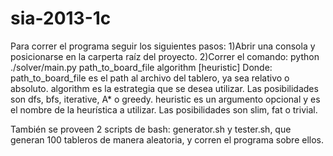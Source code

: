 sia-2013-1c
===========

Para correr el programa seguir los siguientes pasos:
1)Abrir una consola y posicionarse en la carperta raíz del proyecto.
2)Correr el comando: python ./solver/main.py path_to_board_file algorithm [heuristic]
Donde:
    path_to_board_file es el path al archivo del tablero, ya sea relativo o absoluto.
    algorithm es la estrategia que se desea utilizar. Las posibilidades son dfs, bfs, iterative, A* o greedy.
    heuristic es un argumento opcional y es el nombre de la heurística a utilizar. Las posibilidades son slim, fat o trivial.

También se proveen 2 scripts de bash: generator.sh y tester.sh, que generan 100 tableros de manera aleatoria, y corren el programa sobre ellos.
    
